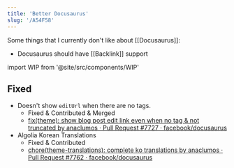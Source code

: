 ```yaml
---
title: 'Better Docusaurus'
slug: '/A54F58'
---
```


Some things that I currently don't like about [[Docusaurus]]:

- Docusaurus should have [[Backlink]] support

import WIP from '@site/src/components/WIP'

<WIP />

## Fixed

- Doesn't show `editUrl` when there are no tags.
  - Fixed & Contributed & Merged
  - [fix\(theme\): show blog post edit link even when no tag & not truncated by anaclumos · Pull Request #7727 · facebook/docusaurus](https://github.com/facebook/docusaurus/pull/7727)
- Algolia Korean Translations
	- Fixed & Contributed
	- [chore\(theme-translations\): complete ko translations by anaclumos · Pull Request #7762 · facebook/docusaurus](https://github.com/facebook/docusaurus/pull/7762)